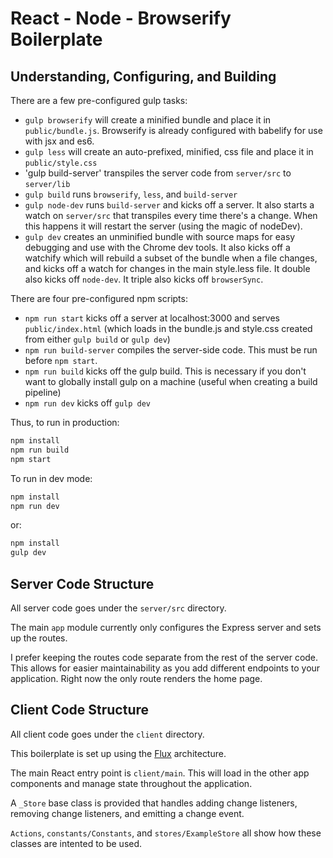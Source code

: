 # React - Node - Browserify Boilerplate

## Understanding, Configuring, and Building

There are a few pre-configured gulp tasks:

  - `gulp browserify` will create a minified bundle and place it in
    `public/bundle.js`. Browserify is already configured with babelify for use
    with jsx and es6.
  - `gulp less` will create an auto-prefixed, minified, css file and place it in
    `public/style.css`
  - 'gulp build-server' transpiles the server code from `server/src` to
    `server/lib`
  - `gulp build` runs `browserify`, `less`, and `build-server`
  - `gulp node-dev` runs `build-server` and kicks off a server. It also starts a
    watch on `server/src` that transpiles every time there's a change. When this
    happens it will restart the server (using the magic of nodeDev).
  - `gulp dev` creates an unminified bundle with source maps for easy debugging
    and use with the Chrome dev tools. It also kicks off a watchify which will
    rebuild a subset of the bundle when a file changes, and kicks off a watch
    for changes in the main style.less file. It double also kicks off
    `node-dev`. It triple also kicks off `browserSync`.

There are four pre-configured npm scripts:

  - `npm run start` kicks off a server at localhost:3000 and serves
    `public/index.html` (which loads in the bundle.js and style.css created
    from either `gulp build` or `gulp dev`)
  - `npm run build-server` compiles the server-side code. This must be run
    before `npm start`.
  - `npm run build` kicks off the gulp build. This is necessary if you don't
    want to globally install gulp on a machine (useful when creating a build
    pipeline)
  - `npm run dev` kicks off `gulp dev`

Thus, to run in production:

```sh
npm install
npm run build
npm start
```

To run in dev mode:

```sh
npm install
npm run dev
```

or:

```sh
npm install
gulp dev
```

## Server Code Structure

All server code goes under the `server/src` directory.

The main `app` module currently only configures the Express server and sets up
the routes.

I prefer keeping the routes code separate from the rest of the server code. This
allows for easier maintainability as you add different endpoints to your
application. Right now the only route renders the home page.

## Client Code Structure

All client code goes under the `client` directory.

This boilerplate is set up using the [Flux](https://facebook.github.io/flux/)
architecture.

The main React entry point is `client/main`. This will load in the other app
components and manage state throughout the application.

A `_Store` base class is provided that handles adding change listeners, removing
change listeners, and emitting a change event.

`Actions`, `constants/Constants`, and `stores/ExampleStore` all show how these
classes are intented to be used.
